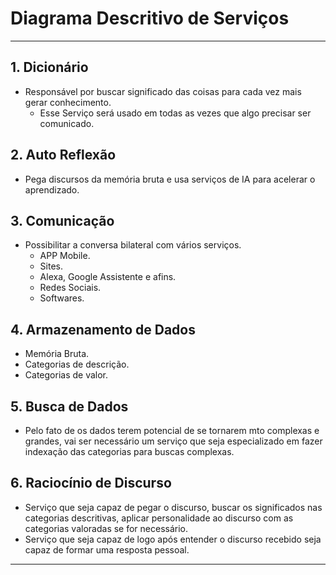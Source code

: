 # Diagrama Descritivo de Serviços

---

## 1. Dicionário

- Responsável por buscar significado das coisas para cada vez mais gerar conhecimento.
  - Esse Serviço será usado em todas as vezes que algo precisar ser comunicado.

## 2. Auto Reflexão

- Pega discursos da memória bruta e usa serviços de IA para acelerar o aprendizado.

## 3. Comunicação

- Possibilitar a conversa bilateral com vários serviços.
  - APP Mobile.
  - Sites.
  - Alexa, Google Assistente e afins.
  - Redes Sociais.
  - Softwares.

## 4. Armazenamento de Dados

- Memória Bruta.
- Categorias de descrição.
- Categorias de valor.

## 5. Busca de Dados

- Pelo fato de os dados terem potencial de se tornarem mto complexas e grandes, vai ser necessário um serviço que seja especializado em fazer indexação das categorias para buscas complexas.

## 6. Raciocínio de Discurso

- Serviço que seja capaz de pegar o discurso, buscar os significados nas categorias descritivas, aplicar personalidade ao discurso com as categorias valoradas se for necessário.
- Serviço que seja capaz de logo após entender o discurso recebido seja capaz de formar uma resposta pessoal.

---
